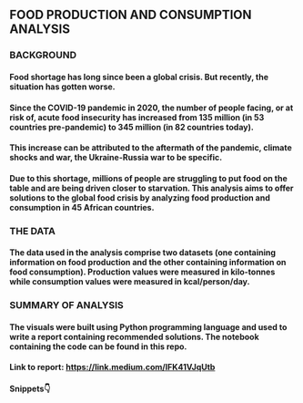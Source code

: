 ## FOOD PRODUCTION AND CONSUMPTION ANALYSIS
### BACKGROUND
#### Food shortage has long since been a global crisis. But recently, the situation has gotten worse. 
#### Since the COVID-19 pandemic in 2020, the number of people facing, or at risk of, acute food insecurity has increased from 135 million (in 53 countries pre-pandemic) to 345 million (in 82 countries today).
#### This increase can be attributed to the aftermath of the pandemic, climate shocks and war, the Ukraine-Russia war to be specific.
#### Due to this shortage, millions of people are struggling to put food on the table and are being driven closer to starvation. This analysis aims to offer solutions to the global food crisis by analyzing food production and consumption in 45 African countries.
### THE DATA
#### The data used in the analysis comprise two datasets (one containing information on food production and the other containing information on food consumption). Production values were measured in kilo-tonnes while consumption values were measured in kcal/person/day.
### SUMMARY OF ANALYSIS
#### The visuals were built using Python programming language and used to write a report containing recommended solutions. The notebook containing the code can be found in this repo.
#### Link to report:  https://link.medium.com/lFK41VJqUtb
#### Snippets👇

